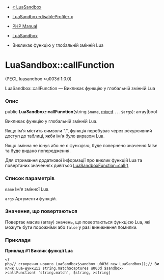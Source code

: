 - [« LuaSandbox](class.luasandbox.md)
- [LuaSandbox::disableProfiler »](luasandbox.disableprofiler.md)

- [PHP Manual](index.md)
- [LuaSandbox](class.luasandbox.md)
- Викликає функцію у глобальній змінній Lua

# LuaSandbox::callFunction

(PECL luasandbox \>u003d 1.0.0)

LuaSandbox::callFunction — Викликає функцію у глобальній змінній Lua

### Опис

public **LuaSandbox::callFunction**(string `$name`,
[mixed](language.types.declarations.md#language.types.declarations.mixed)
`...$args`): array\|bool

Викликає функцію у глобальній змінній Lua.

Якщо ім'я містить символи ".", функція перебуває через рекурсивний
доступ до таблиці, якби ім'я було виразом Lua.

Якщо змінна не існує або не є функцією, буде повернено
значення false та буде видано попередження.

Для отримання додаткової інформації про виклик функцій Lua та
повертаних значеннях дивіться
[LuaSandboxFunction::call()](luasandboxfunction.call.md).

### Список параметрів

`name`
Ім'я змінної Lua.

`args`
Аргументи функцій.

### Значення, що повертаються

Повертає масив (array) значень, що повертаються функцією Lua, які
можуть бути порожніми або `false` у разі виникнення помилки.

### Приклади

**Приклад #1 Виклик функції Lua**

`<?php// створення нового LuaSandbox$sandbox u003d new LuaSandbox();// Виклик Lua-функції string.match$captures u003d $sandbox->callFunction( 'string.match', $string, >string| `
